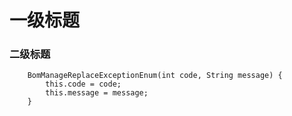 # 一级标题
### 二级标题


```
    BomManageReplaceExceptionEnum(int code, String message) {
        this.code = code;
        this.message = message;
    }
```

